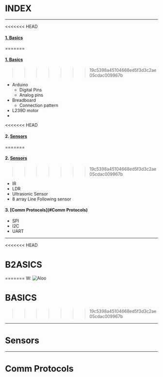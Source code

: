 # INDEX 
---

<<<<<<< HEAD
#### [1. Basics](#B2ASICS)
=======
#### [1. Basics](#BASICS)
>>>>>>> 19c5398a45104668ed5f3d3c2ae05cdac009967b

* Arduino
    * Digital Pins
    * Analog pins
* Breadboard
    * Connection pattern
* L239D motor
*
<<<<<<< HEAD
#### 2. [Sensors](#sSensors)
=======
#### 2. [Sensors](#Sensors)
>>>>>>> 19c5398a45104668ed5f3d3c2ae05cdac009967b
 
* IR
* LDR
* Ultrasonic Sensor
* 8 array Line Following sensor

#### 3. [Comm Protocols](#Comm Protocols)
* SPI
* I2C
* UART
---
<<<<<<< HEAD

# B2ASICS
=======
W: ![Aloo](https://i2.wp.com/s.wordpress.org/about/images/logos/wordpress-logo-32.png
"Title")

# BASICS
>>>>>>> 19c5398a45104668ed5f3d3c2ae05cdac009967b


----
# Sensors
----
# Comm Protocols
